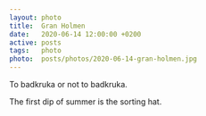 ```yaml
---
layout: photo
title:  Gran Holmen
date:   2020-06-14 12:00:00 +0200
active: posts
tags:   photo
photo:  posts/photos/2020-06-14-gran-holmen.jpg
---
```


To badkruka or not to badkruka.

The first dip of summer is the sorting hat.
